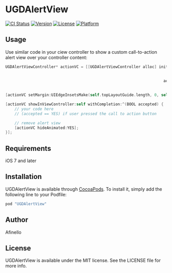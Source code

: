 # UGDAlertView

[![CI Status](http://img.shields.io/travis/afinello/UGDAlertView.svg?style=flat)](https://travis-ci.org/afinello/UGDAlertView)
[![Version](https://img.shields.io/cocoapods/v/UGDAlertView.svg?style=flat)](http://cocoapods.org/pods/UGDAlertView)
[![License](https://img.shields.io/cocoapods/l/UGDAlertView.svg?style=flat)](http://cocoapods.org/pods/UGDAlertView)
[![Platform](https://img.shields.io/cocoapods/p/UGDAlertView.svg?style=flat)](http://cocoapods.org/pods/UGDAlertView)

## Usage

Use similar code in your ciew controller to show a custom call-to-action alert view over your controller content:

```objective-c
UGDAlertViewController* actionVC = [[UGDAlertViewController alloc] initWithTitle:@"Alert title" 
                                                                            text:@"Want to use custom alert view with call to action?" 
                                                                            icon:nil 
                                                                     actionTitle:@"Sure" 
                                                                        negative:@"No, thanks"];

[actionVC setMargin:UIEdgeInsetsMake(self.topLayoutGuide.length, 0, self.bottomLayoutGuide.length, 0)];

[actionVC showInViewController:self withCompletion:^(BOOL accepted) {
    // your code here
    // (accepted == YES) if user pressed the call to action button

    // remove alert view
    [actionVC hideAnimated:YES];
}];

```

## Requirements

iOS 7 and later

## Installation

UGDAlertView is available through [CocoaPods](http://cocoapods.org). To install
it, simply add the following line to your Podfile:

```ruby
pod "UGDAlertView"
```

## Author

Afinello

## License

UGDAlertView is available under the MIT license. See the LICENSE file for more info.
